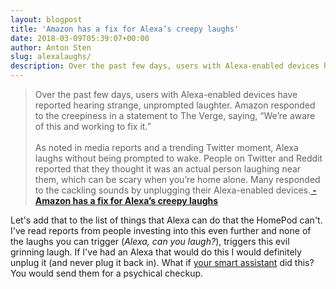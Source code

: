 ```yaml
---
layout: blogpost
title: 'Amazon has a fix for Alexa’s creepy laughs'
date: 2018-03-09T05:39:07+00:00
author: Anton Sten
slug: alexalaughs/
description: Over the past few days, users with Alexa-enabled devices have reported hearing strange, unprompted laughter.
---
```


>Over the past few days, users with Alexa-enabled devices have reported hearing strange, unprompted laughter. Amazon responded to the creepiness in a statement to The Verge, saying, “We’re aware of this and working to fix it.”
<br /><br />As noted in media reports and a trending Twitter moment, Alexa laughs without being prompted to wake. People on Twitter and Reddit reported that they thought it was an actual person laughing near them, which can be scary when you’re home alone. Many responded to the cackling sounds by unplugging their Alexa-enabled devices.**[ - Amazon has a fix for Alexa’s creepy laughs](https://www.theverge.com/circuitbreaker/2018/3/7/17092334/amazon-alexa-devices-strange-laughter)**

Let's add that to the list of things that Alexa can do that the HomePod can't. I've read reports from people investing into this even further and none of the laughs you can trigger (_Alexa, can you laugh?_), triggers this evil grinning laugh. If I've had an Alexa that would do this I would definitely unplug it (and never plug it back in). What if [your smart assistant](/voiceinput) did this? You would send them for a psychical checkup.
